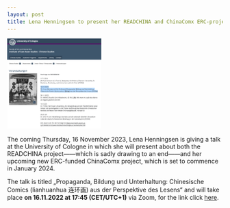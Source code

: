 ```yaml
---
layout: post
title: Lena Henningsen to present her READCHINA and ChinaComx ERC-projects on 16 Nov. 2023
---
```


<span class="image right"><img src="/assets/images/lena-koeln-2023.png" alt="" title="" style="max-width: 220px"></span>

The coming Thursday, 16 November 2023, Lena Henningsen is giving a talk at the University of Cologne in which she will present about both the READCHINA project——which is sadly drawing to an end——and her upcoming new ERC-funded ChinaComx project, which is set to commence in January 2024.

The talk is titled „Propaganda, Bildung und Unterhaltung: Chinesische Comics (lianhuanhua 连环画) aus der Perspektive des Lesens“ and will take place __on 16.11.2022 at 17:45 (CET/UTC+1)__ via Zoom, for the link click [here]( https://uni-koeln.zoom.us/j/91806921813?pwd=NG9ib2hVbU9VdjJsLzc1akNoKy9kUT09).